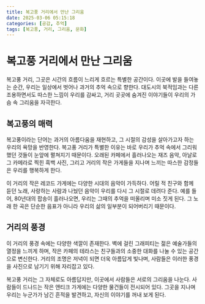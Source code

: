 ```yaml
---
title: 복고풍 거리에서 만난 그리움
date: 2025-03-06 05:15:18
categories: [공감, 추억]
tags: [복고풍, 거리, 그리움, 문화]
---
```


# 복고풍 거리에서 만난 그리움

복고풍 거리, 그곳은 시간의 흐름이 느리게 흐르는 특별한 공간이다. 이곳에 발을 들여놓는 순간, 우리는 일상에서 벗어나 과거의 추억 속으로 향한다. 대도시의 북적임과는 다른 조용하면서도 따스한 느낌이 우리를 감싸고, 거리 곳곳에 숨겨진 이야기들이 우리의 가슴 속 그리움을 자극한다.

## 복고풍의 매력
복고풍이라는 단어는 과거의 아름다움을 재현하고, 그 시절의 감성을 살아가고자 하는 우리의 욕망을 반영한다. 복고풍 거리가 특별한 이유는 바로 우리가 추억 속에서 그리워했던 것들이 눈앞에 펼쳐지기 때문이다. 오래된 카페에서 흘러나오는 재즈 음악, 아날로그 카메라로 찍힌 흑백 사진, 그리고 거리의 작은 가게들을 지나며 느끼는 따스한 감정들은 우리를 행복하게 한다.

이 거리의 작은 레코드 가게에는 다양한 시대의 음악이 가득하다. 어릴 적 친구와 함께 듣던 노래, 사랑하는 사람과 나눴던 음악이 우리를 다시 그 시절로 데려다 준다. 예를 들어, 80년대의 팝송이 흘러나오면, 우리는 그때의 추억을 떠올리며 미소 짓게 된다.  그 노래 한 곡은 단순한 음표가 아니라 우리의 삶의 일부분이 되어버리기 때문이다.

## 거리의 풍경
이 거리의 풍경 속에는 다양한 색깔이 존재한다. 벽에 걸린 그래피티는 젊은 예술가들의 열정을 느끼게 하며, 작은 카페의 테라스는 친구들과의 소중한 대화를 나눌 수 있는 공간으로 변신한다. 거리의 조명은 저녁이 되면 더욱 아름답게 빛나며, 사람들은 이러한 풍경을 사진으로 남기기 위해 자리잡고 있다.

복고풍 거리는 그 자체로도 아름답지만, 이곳에서 사람들은 서로의 그리움을 나눈다. 사람들이 드나드는 작은 앤티크 가게에는 다양한 물건들이 전시되어 있다. 그곳을 지나며 우리는 누군가가 남긴 흔적을 발견하고, 자신의 이야기를 꺼내 보게 된다. 